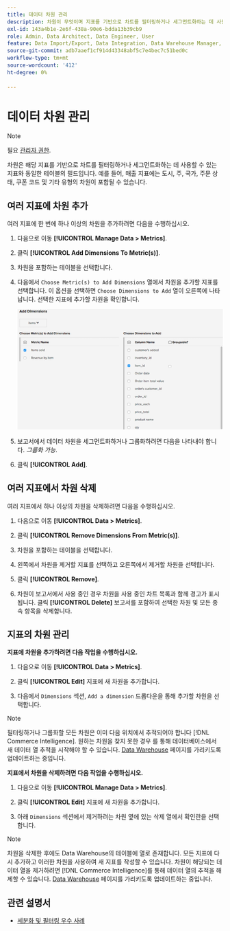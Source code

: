 ```yaml
---
title: 데이터 차원 관리
description: 차원이 무엇이며 지표를 기반으로 차트를 필터링하거나 세그먼트화하는 데 사용할 수 있는지 알아봅니다.
exl-id: 143a4b1e-2e6f-438a-90e6-bdda13b39cb9
role: Admin, Data Architect, Data Engineer, User
feature: Data Import/Export, Data Integration, Data Warehouse Manager, Commerce Tables
source-git-commit: adb7aaef1cf914d43348abf5c7e4bec7c51bed0c
workflow-type: tm+mt
source-wordcount: '412'
ht-degree: 0%

---
```


# 데이터 차원 관리

>[!NOTE]
>
>필요 [관리자 권한](../../administrator/user-management/user-management.md).

차원은 해당 지표를 기반으로 차트를 필터링하거나 세그먼트화하는 데 사용할 수 있는 지표와 동일한 테이블의 필드입니다. 예를 들어, 매출 지표에는 도시, 주, 국가, 주문 상태, 쿠폰 코드 및 기타 유형의 차원이 포함될 수 있습니다.

## 여러 지표에 차원 추가

여러 지표에 한 번에 하나 이상의 차원을 추가하려면 다음을 수행하십시오.

1. 다음으로 이동 **[!UICONTROL Manage Data > Metrics]**.

1. 클릭 **[!UICONTROL Add Dimensions To Metric(s)]**.

1. 차원을 포함하는 테이블을 선택합니다.

1. 다음에서 `Choose Metric(s) to Add Dimensions` 열에서 차원을 추가할 지표를 선택합니다. 이 옵션을 선택하면 `Choose Dimensions to Add` 열이 오른쪽에 나타납니다. 선택한 지표에 추가할 차원을 확인합니다.

   ![](../../assets/Add_Dimensions.png)

1. 보고서에서 데이터 차원을 세그먼트화하거나 그룹화하려면 다음을 나타내야 합니다. _그룹화 가능_.

1. 클릭 **[!UICONTROL Add]**.

## 여러 지표에서 차원 삭제

여러 지표에서 하나 이상의 차원을 삭제하려면 다음을 수행하십시오.

1. 다음으로 이동 **[!UICONTROL Data > Metrics]**.

1. 클릭 **[!UICONTROL Remove Dimensions From Metric(s)]**.

1. 차원을 포함하는 테이블을 선택합니다.

1. 왼쪽에서 차원을 제거할 지표를 선택하고 오른쪽에서 제거할 차원을 선택합니다.

1. 클릭 **[!UICONTROL Remove]**.

1. 차원이 보고서에서 사용 중인 경우 차원을 사용 중인 차트 목록과 함께 경고가 표시됩니다. 클릭 **[!UICONTROL Delete]** 보고서를 포함하여 선택한 차원 및 모든 종속 항목을 삭제합니다.

## 지표의 차원 관리

**지표에 차원을 추가하려면 다음 작업을 수행하십시오.**

1. 다음으로 이동 **[!UICONTROL Data > Metrics]**.

1. 클릭 **[!UICONTROL Edit]** 지표에 새 차원을 추가합니다.

1. 다음에서 `Dimensions` 섹션, `Add a dimension` 드롭다운을 통해 추가할 차원을 선택합니다.

>[!NOTE]
>
>필터링하거나 그룹화할 모든 차원은 이미 다음 위치에서 추적되어야 합니다 [!DNL Commerce Intelligence]. 원하는 차원을 찾지 못한 경우 를 통해 데이터베이스에서 새 데이터 열 추적을 시작해야 할 수 있습니다. [Data Warehouse](../data-warehouse-mgr/tour-dwm.md) 페이지를 가리키도록 업데이트하는 중입니다.


**지표에서 차원을 삭제하려면 다음 작업을 수행하십시오.**

1. 다음으로 이동 **[!UICONTROL Manage Data > Metrics]**.

1. 클릭 **[!UICONTROL Edit]** 지표에 새 차원을 추가합니다.

1. 아래 `Dimensions` 섹션에서 제거하려는 차원 옆에 있는 삭제 열에서 확인란을 선택합니다.

>[!NOTE]
>
>차원을 삭제한 후에도 Data Warehouse의 테이블에 열로 존재합니다. 모든 지표에 다시 추가하고 이러한 차원을 사용하여 새 지표를 작성할 수 있습니다. 차원이 해당되는 데이터 열을 제거하려면 [!DNL Commerce Intelligence]를 통해 데이터 열의 추적을 해제할 수 있습니다. [Data Warehouse](../data-warehouse-mgr/tour-dwm.md) 페이지를 가리키도록 업데이트하는 중입니다.

## 관련 설명서

* [세분화 및 필터링 우수 사례](../../best-practices/segment-filter.md)
